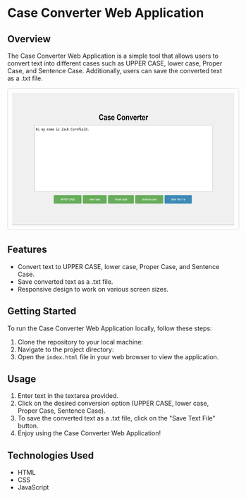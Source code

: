 # Case Converter Web Application

## Overview
The Case Converter Web Application is a simple tool that allows users to convert text into different cases such as UPPER CASE, lower case, Proper Case, and Sentence Case. Additionally, users can save the converted text as a .txt file.

<img src="https://github.com/ZackCornfield/Case-Converter/blob/master/screenshots/Screenshot%202024-02-13%20114448.png" width="550" height="300" style="border: 1px solid #ddd; border-radius: 5px; padding: 10px;" />

## Features
- Convert text to UPPER CASE, lower case, Proper Case, and Sentence Case.
- Save converted text as a .txt file.
- Responsive design to work on various screen sizes.

## Getting Started
To run the Case Converter Web Application locally, follow these steps:

1. Clone the repository to your local machine:
2. Navigate to the project directory:
3. Open the `index.html` file in your web browser to view the application.

## Usage
1. Enter text in the textarea provided.
2. Click on the desired conversion option (UPPER CASE, lower case, Proper Case, Sentence Case).
3. To save the converted text as a .txt file, click on the "Save Text File" button.
4. Enjoy using the Case Converter Web Application!

## Technologies Used
- HTML
- CSS
- JavaScript
